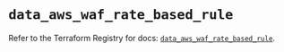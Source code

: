 # `data_aws_waf_rate_based_rule`

Refer to the Terraform Registry for docs: [`data_aws_waf_rate_based_rule`](https://registry.terraform.io/providers/hashicorp/aws/6.6.0/docs/data-sources/waf_rate_based_rule).
